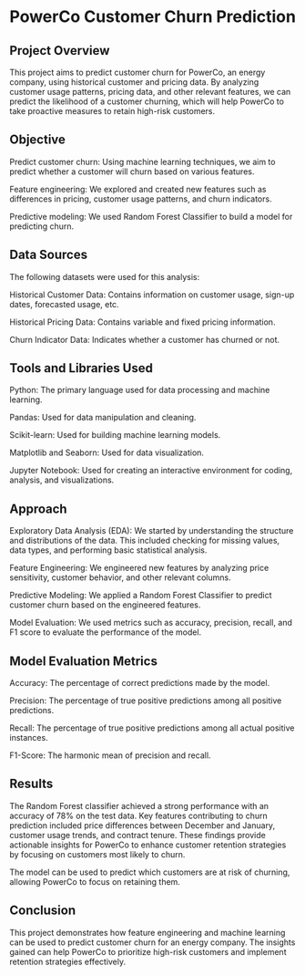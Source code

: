 # PowerCo Customer Churn Prediction
## Project Overview
This project aims to predict customer churn for PowerCo, an energy company, using historical customer and pricing data. By analyzing customer usage patterns, pricing data, and other relevant features, we can predict the likelihood of a customer churning, which will help PowerCo to take proactive measures to retain high-risk customers.

## Objective
Predict customer churn: Using machine learning techniques, we aim to predict whether a customer will churn based on various features.

Feature engineering: We explored and created new features such as differences in pricing, customer usage patterns, and churn indicators.

Predictive modeling: We used Random Forest Classifier to build a model for predicting churn.

## Data Sources
The following datasets were used for this analysis:

Historical Customer Data: Contains information on customer usage, sign-up dates, forecasted usage, etc.

Historical Pricing Data: Contains variable and fixed pricing information.

Churn Indicator Data: Indicates whether a customer has churned or not.

## Tools and Libraries Used
Python: The primary language used for data processing and machine learning.

Pandas: Used for data manipulation and cleaning.

Scikit-learn: Used for building machine learning models.

Matplotlib and Seaborn: Used for data visualization.

Jupyter Notebook: Used for creating an interactive environment for coding, analysis, and visualizations.

## Approach
Exploratory Data Analysis (EDA): We started by understanding the structure and distributions of the data. This included checking for missing values, data types, and performing basic statistical analysis.

Feature Engineering: We engineered new features by analyzing price sensitivity, customer behavior, and other relevant columns.

Predictive Modeling: We applied a Random Forest Classifier to predict customer churn based on the engineered features.

Model Evaluation: We used metrics such as accuracy, precision, recall, and F1 score to evaluate the performance of the model.

## Model Evaluation Metrics
Accuracy: The percentage of correct predictions made by the model.

Precision: The percentage of true positive predictions among all positive predictions.

Recall: The percentage of true positive predictions among all actual positive instances.

F1-Score: The harmonic mean of precision and recall.

## Results
The Random Forest classifier achieved a strong performance with an accuracy of 78% on the test data. Key features contributing to churn prediction included price differences between December and January, customer usage trends, and contract tenure. These findings provide actionable insights for PowerCo to enhance customer retention strategies by focusing on customers most likely to churn.

The model can be used to predict which customers are at risk of churning, allowing PowerCo to focus on retaining them.


## Conclusion
This project demonstrates how feature engineering and machine learning can be used to predict customer churn for an energy company. The insights gained can help PowerCo to prioritize high-risk customers and implement retention strategies effectively.
